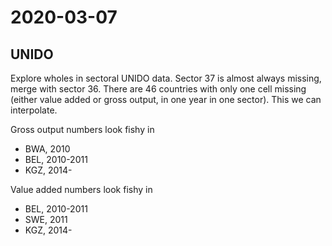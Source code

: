 # 2020-03-07
## UNIDO
Explore wholes in sectoral UNIDO data. Sector 37 is almost always missing, merge with sector 36. There are 46 countries with only one cell missing (either value added or gross output, in one year in one sector). This we can interpolate.

Gross output numbers look fishy in
* BWA, 2010
* BEL, 2010-2011
* KGZ, 2014-

Value added numbers look fishy in
* BEL, 2010-2011
* SWE, 2011
* KGZ, 2014-